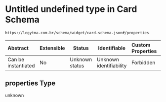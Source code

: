 # Untitled undefined type in Card Schema

```txt
https://legytma.com.br/schema/widget/card.schema.json#/properties
```




| Abstract            | Extensible | Status         | Identifiable            | Custom Properties | Additional Properties | Access Restrictions | Defined In                                                                     |
| :------------------ | ---------- | -------------- | ----------------------- | :---------------- | --------------------- | ------------------- | ------------------------------------------------------------------------------ |
| Can be instantiated | No         | Unknown status | Unknown identifiability | Forbidden         | Allowed               | none                | [card.schema.json\*](../schema/widget/card.schema.json) |

## properties Type

unknown
